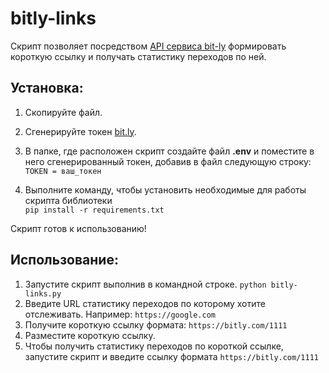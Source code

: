 # bitly-links
Скрипт позволяет посредством [API сервиса bit-ly](https://bitly.com/) формировать короткую ссылку и получать
статистику переходов по ней.

## Установка:
1. Скопируйте файл.
2. Сгенерируйте токен [bit.ly](https://bitly.com/a/oauth_apps).
3. В папке, где расположен скрипт создайте файл **.env** и поместите в него сгенерированный
токен, добавив в файл следующую строку:  
    `TOKEN = ваш_токен`
    
    
4. Выполните команду, чтобы установить необходимые для работы скрипта библиотеки  
    `pip install -r requirements.txt`
    
Скрипт готов к использованию!

## Использование:
1. Запустите скрипт выполнив в командной строке.
    `python bitly-links.py`
2. Введите URL статистику переходов по которому хотите отслеживать. Например:
    `https://google.com`
3. Получите короткую ссылку формата:
    `https://bitly.com/1111`
4. Разместите короткую ссылку.
5. Чтобы получить статистику переходов по короткой ссылке, запустите скрипт и введите ссылку формата
    `https://bitly.com/1111`

